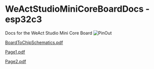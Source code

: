 # WeActStudioMiniCoreBoardDocs - esp32c3
Docs for the WeAct Studio Mini Core Board
![PinOut](https://user-images.githubusercontent.com/5848558/235851486-e3bf0fdb-96ca-4ba7-9779-5be546971682.jpeg)

[BoardToChipSchematics.pdf](https://github.com/FatCatLikesBeer/WeActStudioMiniCoreBoardDocs/files/11363357/BoardToChipSchematics.pdf)

[Page1.pdf](https://github.com/FatCatLikesBeer/WeActStudioMiniCoreBoardDocs/files/11363358/Page1.pdf)

[Page2.pdf](https://github.com/FatCatLikesBeer/WeActStudioMiniCoreBoardDocs/files/11363359/Page2.pdf)
